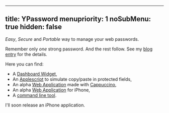 ----- 
title: YPassword
menupriority: 1
noSubMenu: true
hidden: false
-----
_Easy_, _Secure_ and _Portable_ way to manage your web passwords.

Remember only _one_ strong password. And the rest follow.
See my [blog entry](/Scratch/en/blog/ypassword.html) for the details.

Here you can find:

 - A [Dashboard Widget](/Scratch/files/YPassword-1.6.zip),
 - An [Applescript](/Scratch/files/forcePaste.app.zip) to simulate copy/paste in protected fields,
 - An alpha [Web Application](/Scratch/en/softwares/ypassword/web/) made with [Cappuccino](http://cappuccino.org),
 - An alpha [Web Application](/Scratch/en/softwares/ypassword/iphoneweb/) for iPhone,
 - A [command line tool](/Scratch/files/getpass).


I'll soon release an iPhone application.
